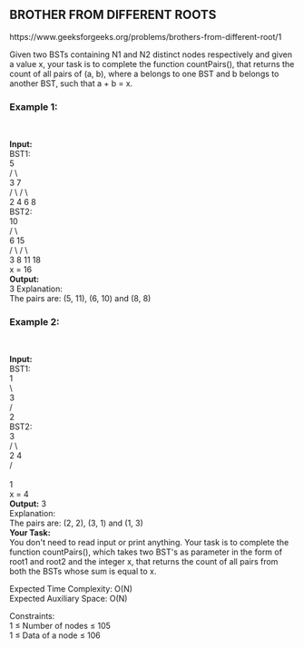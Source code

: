 <h2>BROTHER FROM DIFFERENT ROOTS</h2>
https://www.geeksforgeeks.org/problems/brothers-from-different-root/1

Given two BSTs containing N1 and N2 distinct nodes respectively and given a value x, your task is to complete the function countPairs(), that returns the count of all pairs of (a, b), where a belongs to one BST and b belongs to another BST, such that a + b = x. <br>

<h3>Example 1:</h3>  <br>

**Input:**  <br>
BST1: <br>
       5 <br>
     /   \ <br>
    3     7 <br>
   / \   / \ <br>
  2   4 6   8 <br>
BST2: <br>
       10 <br>
     /    \ <br>
    6      15 <br>
   / \    /  \ <br>
  3   8  11   18 <br>
x = 16 <br>
**Output:** <br>
3
Explanation: <br>
The pairs are: (5, 11), (6, 10) and (8, 8) <br>
<h3>Example 2:</h3> <br>

**Input:**  <br>
BST1: <br>
  1 <br>
   \ <br>
    3 <br>
   / <br>
  2 <br>
BST2: <br>
    3 <br>
   / \ <br>
  2   4 <br>
 /  <br>    
1 <br>
x = 4 <br>
**Output:**
3 <br>
Explanation: <br>
The pairs are: (2, 2), (3, 1) and (1, 3) <br>
**Your Task:** <br>
You don't need to read input or print anything. Your task is to complete the function countPairs(), which takes two BST's as parameter in the form of root1 and root2 and the integer x, that returns the count of all pairs from both the BSTs whose sum is equal to x. <br>

Expected Time Complexity: O(N) <br>
Expected Auxiliary Space: O(N) <br>

Constraints: <br>
1 ≤ Number of nodes ≤ 105 <br>
1 ≤ Data of a node ≤ 106 
